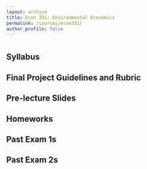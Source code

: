 ```yaml
---
layout: archive
title: Econ 331: Environmental Economics
permalink: /courses/econ331/
author_profile: false
---
```


#

## Syllabus

## Final Project Guidelines and Rubric

## Pre-lecture Slides

## Homeworks

## Past Exam 1s

## Past Exam 2s


